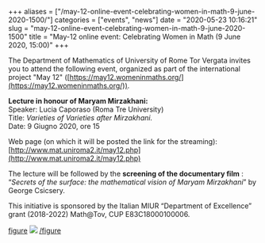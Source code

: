 +++
aliases = ["/may-12-online-event-celebrating-women-in-math-9-june-2020-1500/"]
categories = ["events", "news"]
date = "2020-05-23 10:16:21"
slug = "may-12-online-event-celebrating-women-in-math-9-june-2020-1500"
title = "May-12 online event: Celebrating Women in Math  (9 June 2020, 15:00)"
+++

The Department of Mathematics of University of Rome Tor Vergata invites
you to attend the following event, organized as part of the
international project "May 12" ([https://may12.womeninmaths.org/](https://may12.womeninmaths.org/)).

**Lecture in honour of Maryam Mirzakhani:**  
Speaker: Lucia Caporaso (Roma Tre University)  
Title: *Varieties of Varieties after Mirzakhani.*  
Date: 9 Giugno 2020, ore 15

Web page (on which it will be posted the link for the streaming):    
[http://www.mat.uniroma2.it/may12.php](http://www.mat.uniroma2.it/may12.php)

The lecture will be followed by the **screening of the documentary
film** : “*Secrets of the surface: the mathematical vision of Maryam
Mirzakhani*” by George Csicsery.

This initiative is sponsored by the Italian MIUR “Department of
Excellence” grant (2018-2022) Math@Tov, CUP E83C18000100006.

[figure](figure)
<img src="https://www.dinamici.org/wp-content/uploads/2020/05/Maryam2020-1-731x1024.jpg" class="wp-image-1420" />
[/figure](/figure)
